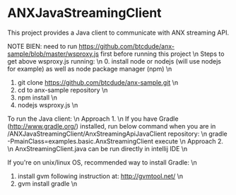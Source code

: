 ANXJavaStreamingClient
======================

This project provides a Java client to communicate with ANX streaming API.

NOTE BIEN: need to run https://github.com/btcdude/anx-sample/blob/master/wsproxy.js first before running this project \n
Steps to get above wsproxy.js running: \n
0. install node or nodejs (will use nodejs for example) as well as node package manager (npm) \n
1. git clone https://github.com/btcdude/anx-sample.git \n
2. cd to anx-sample repository \n
3. npm install \n
4. nodejs wsproxy.js \n

To run the Java client: \n
Approach 1. \n
If you have Gradle (http://www.gradle.org/) installed, run below command when you are in /ANXJavaStreamingClient/AnxStreamingApiJavaClient repository: \n
gradle -PmainClass=examples.basic.AnxStreamingClient execute 
\n
Approach 2. \n
AnxStreamingClient.java can be run directly in intellij IDE \n

If you're on unix/linux OS, recommended way to install Gradle: \n
1. install gvm following instruction at: http://gvmtool.net/ \n
2. gvm install gradle \n

